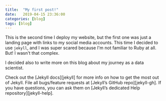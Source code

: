 ```yaml
---
title:  "My first post!"
date:   2019-04-15 23:36:00
categories: [blog]
tags: [blog]
---
```

This is the second time I deploy my website, but the first one was just a landing page with links to my social media accounts. This time I decided to use `jekyll`, and I was super scared because I'm not familiar to Ruby at all. But! I wasn't that complex.

I decided also to write more on this blog about my journey as a data scientist.

Check out the [Jekyll docs][jekyll] for more info on how to get the most out of Jekyll. File all bugs/feature requests at [Jekyll’s GitHub repo][jekyll-gh]. If you have questions, you can ask them on [Jekyll’s dedicated Help repository][jekyll-help].